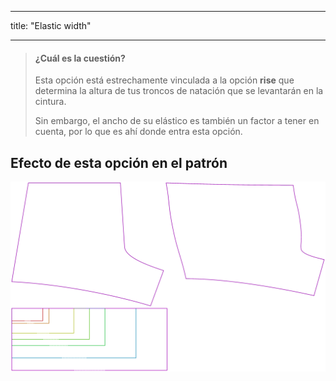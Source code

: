 - - -
title: "Elastic width"
- - -

> #### ¿Cuál es la cuestión?
> 
> Esta opción está estrechamente vinculada a la opción **rise** que determina la altura de tus troncos de natación que se levantarán en la cintura.
> 
> Sin embargo, el ancho de su elástico es también un factor a tener en cuenta, por lo que es ahí donde entra esta opción.

## Efecto de esta opción en el patrón

![Esta imagen muestra el efecto de esta opción al superponer varias variantes que tienen un valor diferente para esta opción](shin_elasticwidth_sample.svg "Efecto de esta opción en el patrón")

